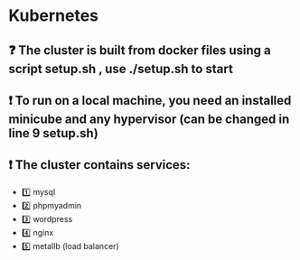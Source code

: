 # Kubernetes
## :question: The cluster is built from docker files using a script setup.sh , use ./setup.sh to start
## :exclamation: To run on a local machine, you need an installed minicube and any hypervisor (can be changed in line 9 setup.sh)
## :exclamation: The cluster contains services:
- :one: mysql
- 2️⃣ phpmyadmin
- 3️⃣ wordpress
- 4️⃣ nginx
- 5️⃣ metallb (load balancer)
